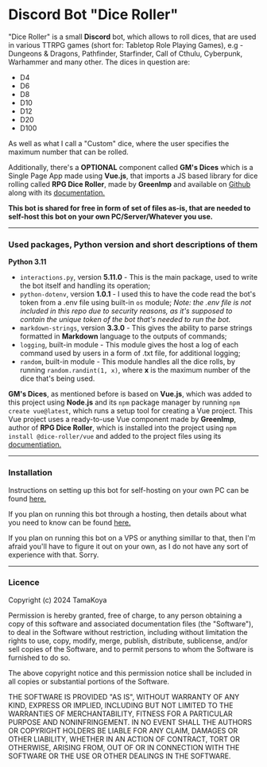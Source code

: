 # Discord Bot "Dice Roller"

"Dice Roller" is a small **Discord** bot, which allows to roll dices, that are used in various TTRPG games (short for: Tabletop Role Playing Games), e.g - Dungeons & Dragons, Pathfinder, Starfinder, Call of Cthulu, Cyberpunk, Warhammer and many other. The dices in question are:

* D4
* D6
* D8
* D10
* D12
* D20
* D100

As well as what I call a "Custom" dice, where the user specifies the maximum number that can be rolled.

Additionally, there's a **OPTIONAL** component called **GM's Dices** which is a Single Page App made using **Vue.js**, that imports a JS based library for dice rolling called **RPG Dice Roller**, made by **GreenImp** and available on [Github](https://github.com/dice-roller/rpg-dice-roller) along with its [documentation.](https://dice-roller.github.io/documentation/)

**This bot is shared for free in form of set of files as-is, that are needed to self-host this bot on your own PC/Server/Whatever you use.**

***

### Used packages, Python version and short descriptions of them

**Python 3.11**

* `interactions.py`, version **5.11.0** - This is the main package, used to write the bot itself and handling its operation;
* `python-dotenv`, version **1.0.1** - I used this to have the code read the bot's token from a .env file using built-in `os` module; *Note: the .env file is not included in this repo due to security reasons, as it's supposed to contain the unique token of the bot that's needed to run the bot.*
* `markdown-strings`, version **3.3.0** - This gives the ability to parse strings formatted in **Markdown** language to the outputs of commands;
* `logging`, built-in module - This module gives the host a log of each command used by users in a form of .txt file, for additional logging;
* `random`, built-in module - This module handles all the dice rolls, by running `random.randint(1, x)`, where **x** is the maximum number of the dice that's being used.

**GM's Dices**, as mentioned before is based on **Vue.js**, which was added to this project using **Node.js** and its `npm` package manager by running `npm create vue@latest`, which runs a setup tool for creating a Vue project.
This Vue project uses a ready-to-use Vue component made by **GreenImp**, author of **RPG Dice Roller**, which is installed into the project using `npm install @dice-roller/vue` and added to the project files using its [documentiation.](https://github.com/dice-roller/vue)

***

### Installation

Instructions on setting up this bot for self-hosting on your own PC can be found [here.]()

If you plan on running this bot through a hosting, then details about what you need to know can be found [here.]()

If you plan on running this bot on a VPS or anything simillar to that, then I'm afraid you'll have to figure it out on your own, as I do not have any sort of experience with that. Sorry.

***

### Licence

Copyright (c) 2024 TamaKoya

Permission is hereby granted, free of charge, to any person obtaining a copy of this software and associated documentation files (the "Software"), to deal in the Software without restriction, including without limitation the rights to use, copy, modify, merge, publish, distribute, sublicense, and/or sell copies of the Software, and to permit persons to whom the Software is furnished to do so.

The above copyright notice and this permission notice shall be included in all copies or substantial portions of the Software.

THE SOFTWARE IS PROVIDED "AS IS", WITHOUT WARRANTY OF ANY KIND, EXPRESS OR IMPLIED, INCLUDING BUT NOT LIMITED TO THE WARRANTIES OF MERCHANTABILITY, FITNESS FOR A PARTICULAR PURPOSE AND NONINFRINGEMENT. IN NO EVENT SHALL THE AUTHORS OR COPYRIGHT HOLDERS BE LIABLE FOR ANY CLAIM, DAMAGES OR OTHER LIABILITY, WHETHER IN AN ACTION OF CONTRACT, TORT OR OTHERWISE, ARISING FROM, OUT OF OR IN CONNECTION WITH THE SOFTWARE OR THE USE OR OTHER DEALINGS IN THE SOFTWARE.
